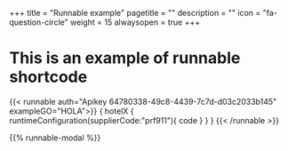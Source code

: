 +++
title = "Runnable example"
pagetitle = ""
description = ""
icon = "fa-question-circle" 
weight = 15
alwaysopen = true
+++

# This is an example of runnable shortcode

{{< runnable auth="Apikey 64780338-49c8-4439-7c7d-d03c2033b145" exampleGO="HOLA">}}
{
  hotelX {
    runtimeConfiguration(supplierCode:"prf911"){
      code
    }
  }
}
{{< /runnable >}}

{{% runnable-modal %}}
